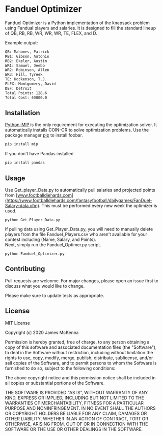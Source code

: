 # Fanduel Optimizer

Fanduel Optimizer is a Python implementation of the knapsack problem using Fandual players and salaries. It is designed to fill the standard lineup of QB, RB, RB, WR, WR, WR, TE, FLEX, and D.

Example output:
```bash
QB: Mahomes, Patrick
RB1: Gibson, Antonio
RB2: Ekeler, Austin
WR1: Samuel, Deebo
WR2: Robinson, Allen
WR3: Hill, Tyreek
TE: Hockenson, T.J.
FLEX: Montgomery, David
DEF: Detroit
Total Points: 128.6
Total Cost: 60000.0
```

## Installation

[Python-MIP](https://python-mip.readthedocs.io/en/latest/) is the only requirement for executing the optimization solver. It automatically installs COIN-OR to solve optimization problems.
Use the package manager [pip](https://pip.pypa.io/en/stable/) to install foobar.

```bash
pip install mip
```

If you don't have Pandas installed

```bash
pip install pandas
```

## Usage

Use Get_player_Data.py to automatically pull salaries and projected points from [www.footballdiehards.com](https://www.footballdiehards.com/fantasyfootball/dailygames/FanDuel-Salary-data.cfm). This must be performed every new week the optimizer is used.

```
python Get_Player_Data.py
```

If pulling data using Get_Player_Data.py, you will need to manually delete players from the file Fanduel_Players.csv who aren't available for your contest including (Name, Salary, and Points).  
Next, simply run the Fanduel_Optimer.py script.

```
python Fanduel_Optimizer.py
```

## Contributing
Pull requests are welcome. For major changes, please open an issue first to discuss what you would like to change.

Please make sure to update tests as appropriate.

## License
MIT License

Copyright (c) 2020 James McKenna

Permission is hereby granted, free of charge, to any person obtaining a copy
of this software and associated documentation files (the "Software"), to deal
in the Software without restriction, including without limitation the rights
to use, copy, modify, merge, publish, distribute, sublicense, and/or sell
copies of the Software, and to permit persons to whom the Software is
furnished to do so, subject to the following conditions:

The above copyright notice and this permission notice shall be included in all
copies or substantial portions of the Software.

THE SOFTWARE IS PROVIDED "AS IS", WITHOUT WARRANTY OF ANY KIND, EXPRESS OR
IMPLIED, INCLUDING BUT NOT LIMITED TO THE WARRANTIES OF MERCHANTABILITY,
FITNESS FOR A PARTICULAR PURPOSE AND NONINFRINGEMENT. IN NO EVENT SHALL THE
AUTHORS OR COPYRIGHT HOLDERS BE LIABLE FOR ANY CLAIM, DAMAGES OR OTHER
LIABILITY, WHETHER IN AN ACTION OF CONTRACT, TORT OR OTHERWISE, ARISING FROM,
OUT OF OR IN CONNECTION WITH THE SOFTWARE OR THE USE OR OTHER DEALINGS IN THE
SOFTWARE.
